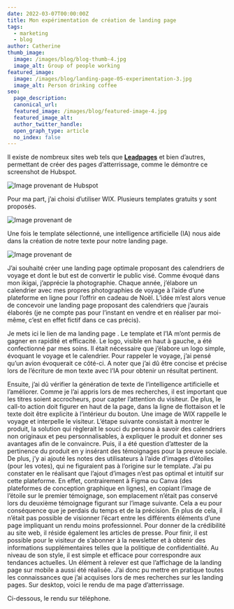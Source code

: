 ```yaml
---
date: 2022-03-07T00:00:00Z
title: Mon expérimentation de création de landing page
tags:
  - marketing
  - blog
author: Catherine
thumb_image:
  image: /images/blog/blog-thumb-4.jpg
  image_alt: Group of people working
featured_image:
  image: /images/blog/landing-page-05-experimentation-3.jpg
  image_alt: Person drinking coffee
seo:
  page_description:
  canonical_url:
  featured_image: /images/blog/featured-image-4.jpg
  featured_image_alt:
  author_twitter_handle:
  open_graph_type: article
  no_index: false
---
```


Il existe de nombreux sites web tels que **[Leadpages](https://lp.leadpages.com/free-trial/?utm_source=google&utm_medium=cpc&utm_campaign=Search-NB-Pages-LandingPages-ALPHA-Geo-DACH&utm_content=ALPHA_-_Landing_Page&utm_term=landing%20page&gad=1&gclid=Cj0KCQjwjt-oBhDKARIsABVRB0zYTwbKUYri-zBaRVYjas3UfX6emhY_QejGiNs903iI2uO8-Jh4GcMaAmihEALw_wcB)** et bien d’autres, permettant de créer des pages d’atterrissage, comme le démontre ce screenshot de Hubspot.

![Image provenant de Hubspot](/images/blog/landing-page-05-experimentation.jpg)

Pour ma part, j’ai choisi d’utiliser WIX. Plusieurs templates gratuits y sont proposés.

![Image provenant de ](/images/blog/landing-page-05-experience-1.jpg)

Une fois le template sélectionné, une intelligence artificielle (IA) nous aide dans la création de notre texte pour notre landing page. 

![Image provenant de ](/images/blog/landing-page-05-experimentation-2.jpg)

J’ai souhaité créer une landing page optimale proposant des calendriers de voyage et dont le but est de convertir le public visé. Comme évoqué dans mon ikigai, j’apprécie la photographie. Chaque année, j’élabore un calendrier avec mes propres photographies de voyage à l’aide d’une plateforme en ligne pour l’offrir en cadeau de Noël. L’idée m’est alors venue de concevoir une landing page proposant des calendriers que j’aurais élaborés (je ne compte pas pour l’instant en vendre et en réaliser par moi-même, c’est en effet fictif dans ce cas précis).

Je mets ici le lien de ma landing page .
Le template et l’IA m’ont permis de gagner en rapidité et efficacité. Le logo, visible en haut à gauche, a été confectionné par mes soins. Il était nécessaire que j’élabore un logo simple, évoquant le voyage et le calendrier. Pour rappeler le voyage, j’ai pensé qu’un avion évoquerait ce côté-ci. A noter que j’ai dû être concise et précise lors de l’écriture de mon texte avec l’IA pour obtenir un résultat pertinent. 

Ensuite, j’ai dû vérifier la génération de texte de l’intelligence artificielle et l’améliorer. Comme je l’ai appris lors de mes recherches, il est important que les titres soient accrocheurs, pour capter l’attention du visiteur. De plus, le call-to action doit figurer en haut de la page, dans la ligne de flottaison et le texte doit être explicite à l’intérieur du bouton. Une image de WIX rappelle le voyage et interpelle le visiteur.
L’étape suivante consistait à montrer le produit, la solution qui règlerait le souci du persona à savoir des calendriers non originaux et peu personnalisables, à expliquer le produit et donner ses avantages afin de le convaincre.
Puis, il a été question d’attester de la pertinence du produit en y insérant des témoignages pour la preuve sociale. De plus, j’y ai ajouté les notes des utilisateurs à l’aide d’images d’étoiles (pour les votes), qui ne figuraient pas à l’origine sur le template. J’ai pu constater en le réalisant que l’ajout d’images n’est pas optimal et intuitif sur cette plateforme. En effet, contrairement à Figma ou Canva (des plateformes de conception graphique en lignes), en copiant l’image de l’étoile sur le premier témoignage, son emplacement n’était pas conservé lors du deuxième témoignage figurant sur l’image suivante. Cela a eu pour conséquence que je perdais du temps et de la précision. En plus de cela, il n’était pas possible de visionner l’écart entre les différents éléments d’une page impliquant un rendu moins professionnel. 
Pour donner de la crédibilité au site web, il réside également les articles de presse. Pour finir, il est possible pour le visiteur de s’abonner à la newsletter et à obtenir des informations supplémentaires telles que la politique de confidentialité. 
Au niveau de son style, il est simple et efficace pour correspondre aux tendances actuelles. Un élément à relever est que l’affichage de la landing page sur mobile a aussi été réalisée.
J’ai donc pu mettre en pratique toutes les connaissances que j’ai acquises lors de mes recherches sur les landing pages.
Sur desktop, voici le rendu de ma page d’atterrissage.

Ci-dessous, le rendu sur téléphone.




